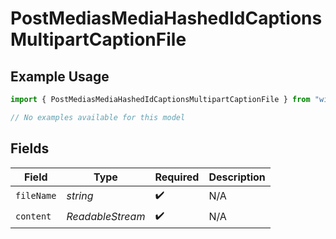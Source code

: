 # PostMediasMediaHashedIdCaptionsMultipartCaptionFile

## Example Usage

```typescript
import { PostMediasMediaHashedIdCaptionsMultipartCaptionFile } from "wistia/models/operations";

// No examples available for this model
```

## Fields

| Field                        | Type                         | Required                     | Description                  |
| ---------------------------- | ---------------------------- | ---------------------------- | ---------------------------- |
| `fileName`                   | *string*                     | :heavy_check_mark:           | N/A                          |
| `content`                    | *ReadableStream<Uint8Array>* | :heavy_check_mark:           | N/A                          |
